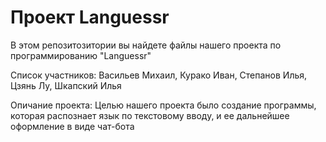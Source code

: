 **Проект Languessr**
=
В этом репозитозитории вы найдете файлы нашего проекта по программированию "Languessr"

Список участников: Васильев Михаил, Курако Иван, Степанов Илья, Цзянь Лу, Шкапский Илья

Опичание проекта: Целью нашего проекта было создание программы, которая распознает язык по текстовому вводу, и ее дальнейшее оформление в виде чат-бота
